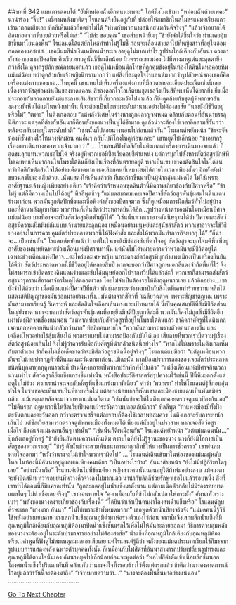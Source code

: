 ##บทที่ 342 แผนการตอบโต้
“ยังมีหม่อมฉันอีกคนนะเพคะ” ไลต์นิ่งโผเข้ามา
“หม่อมฉันด้วยเพคะ” นาน่าร้อง
“จิ๊บ!” เมซีตามหลังมาติดๆ
โรแลนด์จึงยืนอยู่กับที่ ปล่อยให้สมาชิกในสโมสรแม่มดเรียงแถวเข้ามากอดเสียเลย ทิลลีเห็นแล้วก็อดขำไม่ได้ “ท่านกับพวกนางสนิทสนมกันดีจริงๆ”
“แล้วเจ้าอยากได้อ้อมกอดจากพี่ชายด้วยหรือไม่เล่า”
“ไม่ล่ะ ขอบคุณ” เธอส่ายหน้ายิ้มๆ “ข้ายังจำได้ขึ้นใจว่า ท่านเคยอุ้มข้าขึ้นมาโยนลงพื้น”
โรแลนด์ได้แต่ยักไหล่ทำท่าไม่รู้ไม่ชี้ ก่อนจะเลื่อนสายตาไปที่หญิงสาวที่อยู่ในอ้อมกอดของแอชเชส...เธอมีผมสีน้ำเงินเหมือนน้ำทะเล อายุดูไม่มากเท่าไร รูปร่างใกล้เคียงกับอันนา ดวงตาทั้งสองของเธอปิดสนิท คิ้วเรียวยาวคู่นั้นชี้ขึ้นเล็กน้อย ผิวพรรณขาวผ่อง ไฝที่หางตาดูเด่นสะดุดตายิ่งกว่าสิ่งใด
ดูจากรูปลักษณ์ภายนอกแล้ว เธอดูไม่เหมือนนักโทษที่ถูกคุมขังอยู่ในห้องใต้ดินในหอคอยหินแม้แต่น้อย ทว่าดูคล้ายกับเจ้าหญิงนิทรามากกว่า
แต่สิ่งที่สะดุดใจโรแลนด์มากกว่ารูปลักษณ์ของเธอก็คือเครื่องแต่งกายของเธอ...ในยุคนี้ เขาแทบไม่เห็นเครื่องแต่งกายที่มีลวดลายละเอียดประณีตเช่นนี้เลย เนื่องจากวัสดุย้อมผ้าเป็นของขาดแคลน สีของดอกไวโอเล็ตบนชุดเธอจึงเป็นสีที่พบเห็นได้ยากยิ่ง ยิ่งเมื่อประกอบกับลวดลายยันต์และลายเส้นสีขาวที่เกี่ยวกระหวัดไปมาแล้ว ก็ยิ่งดูคล้ายกับชุดผู้พิพากษาอันงดงามที่เห็นได้แต่ในหนังเท่านั้น
นี่จะต้องเป็นไอเทมระดับตำนานอย่างไม่ต้องสงสัย
“นางยังมีชีวิตอยู่หรือไม่”
“เพคะ” ไนติงเกลตอบ “แต่พลังวิเศษในร่างนางถูกผลาญจนหมด คล้ายกับตอนที่อันนาบรรลุนิติภาวะ แต่จุดที่ต่างกับอันนาก็คือพลังของนางฟื้นฟูได้ช้ามาก ดูแล้วน่าจะต้องใช้เวลาอีกสามสี่วันกว่าพลังจะกลับมาอยู่ในระดับปกติ”
“เช่นนั้นก็ปล่อยนางนอนไปก่อนแล้วกัน” โรแลนด์พยักหน้า “ข้าจะจัดห้องที่ชั้นสามไว้ให้นางพักผ่อน คนอื่นๆ กลับไปที่โถงใหญ่ก่อนเถอะ” เขาหยุดไปเล็กน้อย “ข้าอยากรู้เรื่องการเดินทางของพวกเจ้ามากกว่า”
…
โรแลนด์ฟังทิลลีกับไนติงเกลเล่าเรื่องการเดินทางจบแล้ว ก็อดขนลุกแทนพวกเธอไม่ได้
จริงอยู่ที่พวกเธอมีซิลเวียคอยชี้ตำแหน่ง แต่การบุกไปสังหารสัตว์อสูรยักษ์ที่ไม่เคยพบเห็นมาก่อนในโพรงใต้ดินก็ยังเป็นเรื่องที่อันตรายอยู่ดี หากเป็นเขา เขาคงตัดสินใจไม่ได้แน่ ทว่าทิลลีกับตัดสินใจได้อย่างเด็ดขาดมาก เธอเลือกคนที่เหมาะสมได้ภายในเวลาเพียงสั้นๆ อีกทั้งยังนำขบวนลงไปเองเสียด้วย...นั่นแสดงให้เห็นแล้วว่า ที่เธอก้าวขึ้นมาเป็นผู้นำกลุ่มแม่มดได้ ไม่ใช่เพราะอาศัยฐานะเจ้าหญิงเพียงอย่างเดียว
“เจ้าคิดว่าเจ้าหนอนขุดดินตัวนี้มีความเกี่ยวข้องกับปีศาจหรือ”
“ข้าไม่รู้ แต่ก็มีความเป็นไปได้อยู่” ทิลลีพูดช้าๆ “แม่มดสมาคมเคยเจอปีศาจขี่สัตว์อสูรพันธุ์ผสมในดินแดนร้างมาก่อน พวกมันถูกตัดปีกทิ้งและเชื่อฟังคำสั่งของปีศาจมาก ซึ่งก็ดูเหมือนการฝึกสัตว์ทั่วไปอยู่บ้าง และที่ด้านหลังภูเขาหิมะ พวกท่านก็เห็นสัตว์ประหลาดบินได้อีก...รูปร่างหน้าตาของมันไม่เหมือนปีศาจแม้แต่น้อย บางทีอาจจะเป็นสัตว์อสูรอีกพันธุ์ก็ได้”
“เช่นนั้นพวกเราอาจสันนิษฐานได้ว่า ปีศาจและสัตว์อสูรมีความสัมพันธ์กันแบบเจ้านายและลูกน้อง เหมือนอย่างมนุษย์และสุนัขล่าสัตว์ พวกเขาอาจจะใช้วิธีบางอย่างในการควบคุมสัตว์ประหลาดพวกนี้ให้ฟังคำสั่ง และสั่งให้พวกมันทำภารกิจยากๆ ได้”
“ก็น่าจะ...เป็นเช่นนั้น” โรแลนด์พยักหน้าว่า แต่ในใจเขายังมีข้อสงสัยที่คาใจอยู่ สัตว์อสูรจะบุกโจมตีพื้นที่อยู่อาศัยของมนุษย์เฉพาะช่วงเดือนแห่งปีศาจเท่านั้น แต่นั่นไม่ได้หมายความว่าพวกมันจะมีชีวิตอยู่ได้เฉพาะช่วงเดือนแห่งปีศาจ...ตะไคร่และเศษหญ้าบนกระดองสัตว์อสูรที่บุกกำแพงเมืองเป็นเครื่องยืนยันได้ดีว่า สัตว์ประหลาดพวกนี้มีชีวิตอยู่ได้หลายสิบปี หากจะบอกว่าปีศาจถูกหมอกสีแดงจำกัดพื้นที่ไว้ จึงไม่สามารถเข้ายึดครองดินแดนร้างและขับไล่มนุษย์ออกไปจากทวีปได้แล้วล่ะก็ พวกเขาก็สามารถส่งสัตว์อสูรมารุกรานสี่อาณาจักรใหญ่ได้ตลอดเวลา โดยไม่จำเป็นต้องรอให้ถึงฤดูหนาวเลย
แล้วอีกอย่าง…เขายังจำได้ด้วยว่า เมื่อเดือนแห่งปีศาจปีที่แล้ว พันธุ์ผสมระหว่างหมาป่ากับสิงโตที่เคยทำร้ายขวานเหล็กได้แสดงสติปัญญาของมันออกมาอย่างน่าทึ่ง...มันต่างจากสัตว์ที่ ‘เฉลียวฉลาด’ เพราะสัญชาตญาณ เพราะมันสามารถเรียนรู้ วิเคราะห์ และตัดสินใจเลือกเส้นทางและเป้าหมายได้ นี่เป็นคุณสมบัติที่สิ่งมีชีวิตส่วนใหญ่ยังขาด หากจะบอกว่าสัตว์อสูรพันธุ์ผสมที่อายุยืนมีสติปัญญาดีล่ะก็ พวกมันก็คงไม่ถูกสิ่งมีชีวิตอีกเผ่าพันธุ์ฝึกจนเชื่องแน่นอน
“แต่หากเทียบกับสัตว์อสูรที่อยู่ในโพรงใต้ดินแล้ว ข้าคิดว่าศัตรูที่ไนติงเกลเจอนอกหอคอยหินน่ากลัวกว่ามาก” ทิลลีถอนหายใจ “พวกมันสามารถพรางตัวตอนกลางวัน และเคลื่อนไหวอย่างไร้สุ้มเสียงได้ พวกเราแทบไม่สามารถป้องกันมันได้เลย เสียดายที่พวกเรามีความรู้เรื่องสัตว์อสูรน้อยเกินไป จึงไม่รู้ว่าควรรับมือกับศัตรูที่น่ากลัวชนิดนี้อย่างไร”
“หากไม่ใช่เพราะไนติงเกลเห็นกับตาตัวเอง ข้าก็คงไม่เชื่อเด็ดขาดว่าจะมีสัตว์อสูรชนิดนี้อยู่จริงๆ” โรแลนด์แบมือว่า “แต่ดูเหมือนพวกมันจะไม่เคยปรากฏตัวที่ดินแดนตะวันตกมาก่อน...มิฉะนั้น หากป้อมปราการลองซองเจอสัตว์ประหลาดชนิดนี้บุกมาทุกฤดูหนาวล่ะก็ ป่านนี้คงกลายเป็นซากปรักหักพังไปแล้ว”
“แต่ยิ่งเดือนแห่งปีศาจกินเวลานานเท่าไร สัตว์อสูรก็ยิ่งแข็งแกร่งขึ้นเท่านั้น หนังสือประวัติศาสตร์สรุปความไว้เช่นนี้ ปีนี้หิมะตกตั้งแต่ฤดูใบไม้ร่วง พวกเราน่าจะเจอกับศัตรูที่แข็งแกร่งมากทีเดียว”
คำว่า ‘พวกเรา’ ทำให้โรแลนด์รู้สึกอบอุ่นหัวใจ ไม่ว่าเธอจะเห็นเขาเป็นพี่ชายหรือไม่ แต่อย่างน้อยเธอก็เห็นเขาและเมืองชายแดนเป็นพันธมิตรแล้ว...แม้เหตุผลหลักจะมาจากพวกแม่มดก็ตาม
“เช่นนั้นข้าจะให้ไนติงเกลคอยตรวจดูแนวป้องกันเอง”
“ไม่ดีหรอก ฤดูหนาวนี้ให้ซิลเวียเป็นคนเฝ้าระวังความปลอดภัยดีกว่า” ทิลลีพูด “กำแพงเมืองมีทั้งฝั่งตะวันตกและตะวันออก กว่าจะตรวจเสร็จแต่ละรอบก็ต้องใช้เวลาพอสมควร ไนติงเกลจะรับภาระหนักเกินไป แต่ซิลเวียสามารถตรวจดูกำแพงเมืองทั้งหมดได้เพียงแค่นั่งอยู่ในปราสาท หากเจอสัตว์อสูรเมื่อไร ก็แค่แจ้งแม่มดคนอื่นๆ เท่านั้น”
“เช่นนั้นก็ดีเหมือนกัน” โรแลนด์พยักหน้า
“แต่แม่มดคนนั้น...” บุ๊กลังเลอยู่สักครู่ “ข้ายังยืนยันตามความเห็นเดิม ตราบใดที่ยังไม่รู้ฐานะของนาง นางก็ยังมีโอกาสเป็นศัตรูของพวกเราอยู่”
“ข้ารู้ ดังนั้นข้าจะสวมพันธนาการอาญาสิทธิ์ให้นางเป็นการชั่วคราว” เขาพ่นลมหายใจออกมา “หวังว่านางจะไม่เข้าใจพวกเราผิดไป”
...
โรแลนด์เดินเข้ามาในห้องของแม่มดผู้หลับใหล ในห้องนี้มีอันนาอยู่ดูแลเธอเพียงคนเดียว
“เป็นอย่างไรบ้าง”
อันนาส่ายหน้า “ยังไม่มีปฏิกิริยาใดๆ เลย”
“อย่างนั้นหรือ” โรแลนด์เดินไปที่ข้างเตียง หญิงสาวคนนั้นนอนอยู่ใต้ผ้าห่มอย่างสงบ แม้ดวงตาจะยังปิดสนิท ทว่ารอยย่นที่หว่างคิ้วจางลงไปมากแล้ว นาน่ากับลิลลี่ช่วยรักษาเธอไปแล้วรอบหนึ่ง สิ่งที่เขาทำได้ตอนนี้ก็มีแค่รอเท่านั้น
“ถูกสะกดอยู่ในน้ำแข็งมาตั้งนาน แต่ตามเนื้อตัวกลับไม่มีร่องรอยบาดแผลใดๆ ไม่น่าเชื่อเลยจริงๆ” เขาถอนหายใจ
“คงเหมือนกับที่ข้าไม่กลัวเปลวไฟกระมัง” อันนาหัวเราะเบาๆ “พลังของนางคงจะเกี่ยวข้องกับเรื่องนี้”
“ได้ยินว่าเจ้าเป็นคนผ่าโลงศพน้ำแข็งหรือ” โรแลนด์ลูบศีรษะเธอ “เก่งมาก อันนา”
“ไม่ใช่เพราะข้าทั้งหมดหรอก” เธอพูดด้วยน้ำเสียงจริงจัง “แม่มดคนนี้รู้วิธีใช้พลังอย่างแยบคาย นางเสกน้ำแข็งอุณหภูมิต่ำมาห่อร่างตัวเองไว้ก่อน จากนั้นจึงเสกผลึกน้ำแข็งที่มีอุณหภูมิใกล้เคียงกับอุณหภูมิห้องมาปิดน้ำแข็งชั้นแรกไว้เพื่อไม่ให้มันละลายออกมา วิธีการควบคุมพลังของนางจะต้องอยู่ในระดับปรมาจารย์อย่างไม่ต้องสงสัย”
น้ำแข็งที่อุณหภูมิใกล้เคียงกับอุณหภูมิห้องหรือ...คำพูดนี้ฟังดูไม่สมเหตุสมผลเอาเสียเลย แต่โรแลนด์รู้ดีว่า พลังของแม่มดประเภทเรียกใช้ก็มาจากรูปแบบการแสดงพลังเฉพาะตัวบุคคลทั้งนั้น ก็เหมือนกับไฟสีดำที่อันนาสามารถปรับเปลี่ยนรูปทรงและอุณหภูมิได้ตามใจนั่นเอง
อันนาหยุดไปเล็กน้อยก่อนจะพูดต่อว่า “พอไฟสีดำตัดเข้าเนื้อผลึกชั้นนอก โลงศพน้ำแข็งก็ปริแตกทันที คล้ายกับว่านางจงใจทิ้งรอยร้าวไว้ตั้งแต่แรกแล้ว ข้าคิดว่านางคงคาดการณ์ไว้อยู่แล้วว่าวันนี้จะต้องมาถึง”
“เจ้าหมายความว่า...”
“นางจะต้องฟื้นขึ้นมาอย่างแน่นอน”
………………………………….


[Go To Next Chapter]( ./255.md)